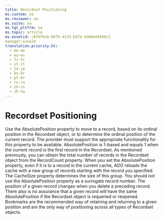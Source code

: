 ```yaml
---
title: Recordset Positioning
ms.custom: na
ms.reviewer: na
ms.suite: na
ms.tgt_pltfrm: na
ms.topic: article
ms.assetid: c8f6fbcb-6675-4133-b37e-430de43949c1
manager:sonalm
translation.priority.ht: 
  - de-de
  - es-es
  - fr-fr
  - it-it
  - ja-jp
  - ko-kr
  - pt-br
  - ru-ru
  - zh-cn
  - zh-tw
---
```

# Recordset Positioning
<?xml version="1.0" encoding="utf-8"?>
<developerReferenceWithoutSyntaxDocument xmlns="http://ddue.schemas.microsoft.com/authoring/2003/5" xmlns:xlink="http://www.w3.org/1999/xlink" xmlns:xsi="http://www.w3.org/2001/XMLSchema-instance" xsi:schemaLocation="http://ddue.schemas.microsoft.com/authoring/2003/5 http://dduestorage.blob.core.windows.net/ddueschema/developer.xsd">
  <introduction>
    <para>Use the <legacyBold>AbsolutePosition</legacyBold> property to move to a record, based on its ordinal position in the <legacyBold>Recordset</legacyBold> object, or to determine the ordinal position of the current record. The provider must support the appropriate functionality for this property to be available.</para>
    <para>         <legacyBold>AbsolutePosition</legacyBold> is 1-based and equals 1 when the current record is the first record in the <legacyBold>Recordset</legacyBold>. As mentioned previously, you can obtain the total number of records in the <legacyBold>Recordset</legacyBold> object from the <legacyBold>RecordCount</legacyBold> property.</para>
    <para>When you set the <legacyBold>AbsolutePosition</legacyBold> property, even if it is to a record in the current cache, ADO reloads the cache with a new group of records starting with the record you specified. The <legacyBold>CacheSize</legacyBold> property determines the size of this group.</para>
    <alert class="note">
      <para>You should not use the <legacyBold>AbsolutePosition</legacyBold> property as a surrogate record number. The position of a given record changes when you delete a preceding record. There also is no assurance that a given record will have the same <legacyBold>AbsolutePosition</legacyBold> if the <legacyBold>Recordset</legacyBold> object is requeried or reopened. Bookmarks are the recommended way of retaining and returning to a given position and are the only way of positioning across all types of <legacyBold>Recordset</legacyBold> objects.</para>
    </alert>
  </introduction>
  <relatedTopics />
</developerReferenceWithoutSyntaxDocument>